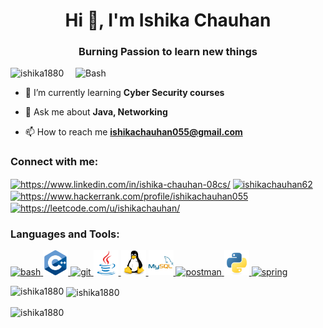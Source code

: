 <h1 align="center">Hi 👋, I'm Ishika Chauhan</h1>
<h3 align="center">Burning Passion to learn new things</h3>

<img align="right" alt="Bash" width="400" src="https://itsfoss.com/content/images/2023/10/Cmatrix.gif">

<p align="left"> <img src="https://komarev.com/ghpvc/?username=ishika1880&label=Profile%20views&color=0e75b6&style=flat" alt="ishika1880" /> </p>

- 🌱 I’m currently learning **Cyber Security courses**

- 💬 Ask me about **Java, Networking**

- 📫 How to reach me **ishikachauhan055@gmail.com**

<h3 align="left">Connect with me:</h3>
<p align="left">
<a href="https://linkedin.com/in/https://www.linkedin.com/in/ishika-chauhan-08cs/" target="blank"><img align="center" src="https://raw.githubusercontent.com/rahuldkjain/github-profile-readme-generator/master/src/images/icons/Social/linked-in-alt.svg" alt="https://www.linkedin.com/in/ishika-chauhan-08cs/" height="30" width="40" /></a>
<a href="https://instagram.com/ishikachauhan62" target="blank"><img align="center" src="https://raw.githubusercontent.com/rahuldkjain/github-profile-readme-generator/master/src/images/icons/Social/instagram.svg" alt="ishikachauhan62" height="30" width="40" /></a>
<a href="https://www.hackerrank.com/https://www.hackerrank.com/profile/ishikachauhan055" target="blank"><img align="center" src="https://raw.githubusercontent.com/rahuldkjain/github-profile-readme-generator/master/src/images/icons/Social/hackerrank.svg" alt="https://www.hackerrank.com/profile/ishikachauhan055" height="30" width="40" /></a>
<a href="https://www.leetcode.com/https://leetcode.com/u/ishikachauhan/" target="blank"><img align="center" src="https://raw.githubusercontent.com/rahuldkjain/github-profile-readme-generator/master/src/images/icons/Social/leet-code.svg" alt="https://leetcode.com/u/ishikachauhan/" height="30" width="40" /></a>
</p>

<h3 align="left">Languages and Tools:</h3>
<p align="left"> <a href="https://www.gnu.org/software/bash/" target="_blank" rel="noreferrer"> <img src="https://www.vectorlogo.zone/logos/gnu_bash/gnu_bash-icon.svg" alt="bash" width="40" height="40"/> </a> <a href="https://www.w3schools.com/cpp/" target="_blank" rel="noreferrer"> <img src="https://raw.githubusercontent.com/devicons/devicon/master/icons/cplusplus/cplusplus-original.svg" alt="cplusplus" width="40" height="40"/> </a> <a href="https://git-scm.com/" target="_blank" rel="noreferrer"> <img src="https://www.vectorlogo.zone/logos/git-scm/git-scm-icon.svg" alt="git" width="40" height="40"/> </a> <a href="https://www.java.com" target="_blank" rel="noreferrer"> <img src="https://raw.githubusercontent.com/devicons/devicon/master/icons/java/java-original.svg" alt="java" width="40" height="40"/> </a> <a href="https://www.linux.org/" target="_blank" rel="noreferrer"> <img src="https://raw.githubusercontent.com/devicons/devicon/master/icons/linux/linux-original.svg" alt="linux" width="40" height="40"/> </a> <a href="https://www.mysql.com/" target="_blank" rel="noreferrer"> <img src="https://raw.githubusercontent.com/devicons/devicon/master/icons/mysql/mysql-original-wordmark.svg" alt="mysql" width="40" height="40"/> </a> <a href="https://postman.com" target="_blank" rel="noreferrer"> <img src="https://www.vectorlogo.zone/logos/getpostman/getpostman-icon.svg" alt="postman" width="40" height="40"/> </a> <a href="https://www.python.org" target="_blank" rel="noreferrer"> <img src="https://raw.githubusercontent.com/devicons/devicon/master/icons/python/python-original.svg" alt="python" width="40" height="40"/> </a> <a href="https://spring.io/" target="_blank" rel="noreferrer"> <img src="https://www.vectorlogo.zone/logos/springio/springio-icon.svg" alt="spring" width="40" height="40"/> </a> </p>

<p><img align="left" src="https://github-readme-stats.vercel.app/api/top-langs?username=ishika1880&show_icons=true&locale=en&layout=compact" alt="ishika1880" /></p>

<p>&nbsp;<img align="center" src="https://github-readme-stats.vercel.app/api?username=ishika1880&show_icons=true&locale=en" alt="ishika1880" /></p>

<p><img align="center" src="https://github-readme-streak-stats.herokuapp.com/?user=ishika1880&" alt="ishika1880" /></p>

